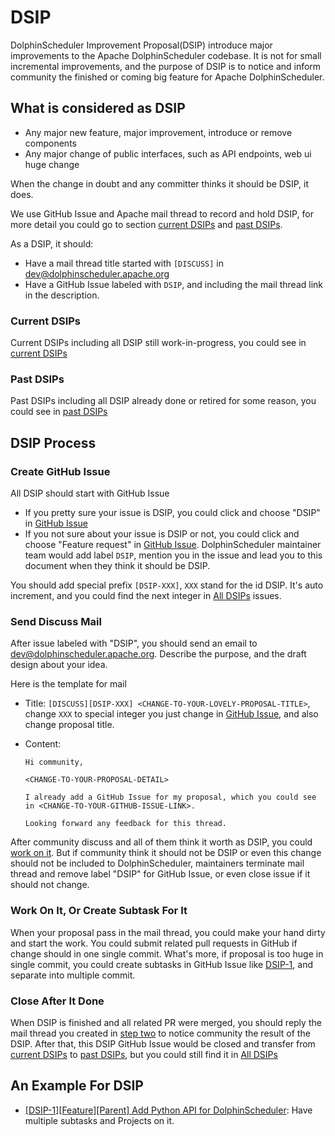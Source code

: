 # DSIP

DolphinScheduler Improvement Proposal(DSIP) introduce major improvements to the Apache DolphinScheduler codebase. It is
not for small incremental improvements, and the purpose of DSIP is to notice and inform community the finished or coming
big feature for Apache DolphinScheduler.

## What is considered as DSIP

- Any major new feature, major improvement, introduce or remove components
- Any major change of public interfaces, such as API endpoints, web ui huge change

When the change in doubt and any committer thinks it should be DSIP, it does.

We use GitHub Issue and Apache mail thread to record and hold DSIP, for more detail you could go to section
[current DSIPs](#current-dsips) and [past DSIPs](#past-dsips).

As a DSIP, it should:

- Have a mail thread title started with `[DISCUSS]` in [dev@dolphinscheduler.apache.org][mail-to-dev]
- Have a GitHub Issue labeled with `DSIP`, and including the mail thread link in the description.

### Current DSIPs

Current DSIPs including all DSIP still work-in-progress, you could see in [current DSIPs][current-DSIPs]

### Past DSIPs

Past DSIPs including all DSIP already done or retired for some reason, you could see in [past DSIPs][past-DSIPs]

## DSIP Process

### Create GitHub Issue

All DSIP should start with GitHub Issue

- If you pretty sure your issue is DSIP, you could click and choose "DSIP" in
  [GitHub Issue][github-issue-choose]
- If you not sure about your issue is DSIP or not, you could click and choose "Feature request" in
  [GitHub Issue][github-issue-choose]. DolphinScheduler maintainer team would add label `DSIP`, mention you in the
  issue and lead you to this document when they think it should be DSIP.

You should add special prefix `[DSIP-XXX]`, `XXX` stand for the id DSIP. It's auto increment, and you could find the next
integer in [All DSIPs][all-DSIPs] issues.

### Send Discuss Mail

After issue labeled with "DSIP", you should send an email to [dev@dolphinscheduler.apache.org][mail-to-dev].
Describe the purpose, and the draft design about your idea.

Here is the template for mail

- Title: `[DISCUSS][DSIP-XXX] <CHANGE-TO-YOUR-LOVELY-PROPOSAL-TITLE>`, change `XXX` to special integer you just change in
  [GitHub Issue](#create-github-issue), and also change proposal title.
- Content:

  ```text
  Hi community,

  <CHANGE-TO-YOUR-PROPOSAL-DETAIL>

  I already add a GitHub Issue for my proposal, which you could see in <CHANGE-TO-YOUR-GITHUB-ISSUE-LINK>.

  Looking forward any feedback for this thread.
  ```

After community discuss and all of them think it worth as DSIP, you could [work on it](#work-on-it-or-create-subtask-for-it).
But if community think it should not be DSIP or even this change should not be included to DolphinScheduler, maintainers
terminate mail thread and remove label "DSIP" for GitHub Issue, or even close issue if it should not change.

### Work On It, Or Create Subtask For It

When your proposal pass in the mail thread, you could make your hand dirty and start the work. You could submit related
pull requests in GitHub if change should in one single commit. What's more, if proposal is too huge in single commit, you
could create subtasks in GitHub Issue like [DSIP-1][DSIP-1], and separate into multiple commit.

### Close After It Done

When DSIP is finished and all related PR were merged, you should reply the mail thread you created in
[step two](#send-discuss-mail) to notice community the result of the DSIP. After that, this DSIP GitHub Issue would be
closed and transfer from [current DSIPs][current-DSIPs] to [past DSIPs][past-DSIPs], but you could still find it in [All DSIPs][all-DSIPs]

## An Example For DSIP

* [[DSIP-1][Feature][Parent] Add Python API for DolphinScheduler][DSIP-1]: Have multiple subtasks and Projects on it.

[all-DSIPs]: https://github.com/apache/dolphinscheduler/issues?q=is%3Aissue+label%3A%22DSIP%22+
[current-DSIPs]: https://github.com/apache/dolphinscheduler/issues?q=is%3Aissue+is%3Aopen+label%3A%22DSIP%22
[past-DSIPs]: https://github.com/apache/dolphinscheduler/issues?q=is%3Aissue+is%3Aclosed+label%3A%22DSIP%22+
[github-issue-choose]: https://github.com/apache/dolphinscheduler/issues/new/choose
[mail-to-dev]: mailto:dev@dolphinscheduler.apache.org
[DSIP-1]: https://github.com/apache/dolphinscheduler/issues/6407

